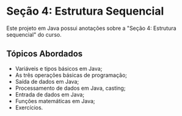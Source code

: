 
# Seção 4: Estrutura Sequencial

Este projeto em Java possui anotações sobre a "Seção 4: Estrutura sequencial" do curso.

## Tópicos Abordados
- Variáveis e tipos básicos em Java;
- As três operações básicas de programação;
- Saída de dados em Java;
- Processamento de dados em Java, casting;
- Entrada de dados em Java;
- Funções matemáticas em Java;
- Exercícios.